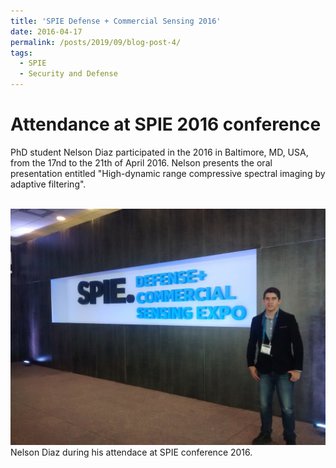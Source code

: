 ```yaml
---
title: 'SPIE Defense + Commercial Sensing 2016'
date: 2016-04-17
permalink: /posts/2019/09/blog-post-4/
tags:
  - SPIE
  - Security and Defense
---
```


Attendance at SPIE 2016 conference
======

PhD student Nelson Diaz participated in the 2016 in Baltimore, MD, USA, from the 17nd to the 21th of April 2016. Nelson presents the oral presentation entitled "High-dynamic range compressive spectral imaging by adaptive filtering".

<br/><img src='/images/SPIE2016.jpg'>
Nelson Diaz during his attendace at SPIE conference 2016.




